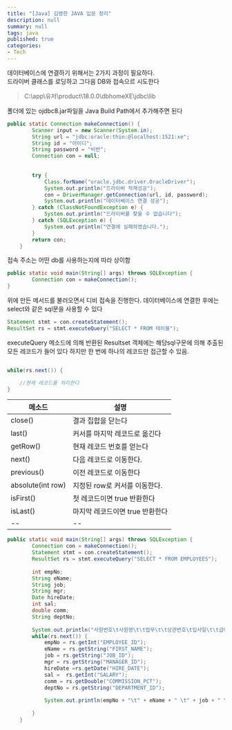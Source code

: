 ```yaml
---
title: "[Java] 김영한 JAVA 입문 정리"
description: null
summary: null
tags: java
published: true
categories:
- Tech
---
```



데이터베이스에 연결하기 위해서는 2가지 과정이 필요하다.  
드라이버 클래스를 로딩하고 그다음 DB와 접속으르 시도한다

>C:\app\유저\product\18.0.0\dbhomeXE\jdbc\lib  

폴더에 있는 ojdbc8.jar파일을 Java Build Path에서 추가해주면 된다

```java
public static Connection makeConnection() {
		Scanner input = new Scanner(System.in);
		String url = "jdbc:oracle:thin:@localhost:1521:xe";
		String id = "아이디";
		String password = "비번";
		Connection con = null;
	
		
		try {
			Class.forName("oracle.jdbc.driver.OracleDriver");
			System.out.println("드라이버 적재성공");
			con = DriverManager.getConnection(url, id, password);
			System.out.println("데이터베이스 연결 성공");
		} catch (ClassNotFoundException e) {
			System.out.println("드라이버를 찾을 수 없습니다");
		} catch (SQLException e) {
			System.out.println("연결에 실패하였습니다.");
		}
		return con;
	}
```

접속 주소는 어떤 db를 사용하는지에 따라 상이함

```java
public static void main(String[] args) throws SQLException {
		Connection con = makeConnection();
}
```

위에 만든 메서드를 불러오면서 디비 접속을 진행한다.
데이터베이스에 연결한 후에는 select와 같은 sql문을 사용할 수 있다

```java
Statement stmt = con.createStatement();
ResultSet rs = stmt.executeQuery("SELECT * FROM 테이블");
```

executeQuery 메소드에 의해 반환된 Resultset 객체에는 해당sql구문에 의해 추출된 모든 레코드가 들어 있다 하지만 한 번에 하나의 레코드만 접근할 수 있음.

```java

while(rs.next()) {

    //현재 레코드를 처리한다
}
```

|메소드|설명|
|--|--|
|close()|결과 집합을 닫는다|
|last()| 커서를 마지막 레코드로 옮긴다|
|getRow()|현재 레코드 번호를 얻는다|
|next()| 다음 레코드로 이동한다.|
|previous()|이전 레코드로 이동한다|
|absolute(int row)| 지정된 row로 커서를 이동한다.|
|isFirst()|첫 레코드이면 true 반환한다|
|isLast()|마지막 레코드이면 true 반환한다|
|--|--|

```java
public static void main(String[] args) throws SQLException {
		Connection con = makeConnection();
		Statement stmt = con.createStatement();
		ResultSet rs = stmt.executeQuery("SELECT * FROM EMPLOYEES");
		
		int empNo;
		String eName;
		String job;
		String mgr;
		Date hireDate;
		int sal;
		double comm;
		String deptNo;
	
		System.out.println("사원번호\t사원명\t\t업무\t\t상관번호\t입사일\t\t급여\t커미 션\t부서번호");
		while(rs.next()) {
			empNo = rs.getInt("EMPLOYEE_ID");
			eName = rs.getString("FIRST_NAME");
			job = rs.getString("JOB_ID");
			mgr = rs.getString("MANAGER_ID");
			hireDate =rs.getDate("HIRE_DATE");
			sal =  rs.getInt("SALARY");
			comm = rs.getDouble("COMMISSION_PCT");
			deptNo = rs.getString("DEPARTMENT_ID");
			
			System.out.println(empNo + "\t" + eName + " \t" + job + " \t" + mgr + "\t" + hireDate + "\t" + sal + "\t" + comm + "\t" + deptNo);
			
		}
	}
```